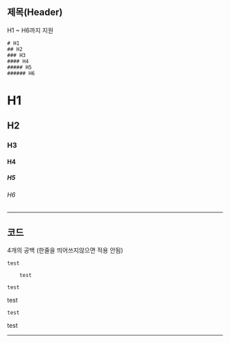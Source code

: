 

## 제목(Header)
H1 ~ H6까지 지원

    # H1
    ## H2
    ### H3
    #### H4
    ##### H5
    ###### H6

# H1
## H2
### H3
#### H4
##### H5
###### H6

************************************************************************

## 코드
4개의 공백 (한줄을 띄어쓰지않으면 적용 안됨)

    test

        test

    test

test

    test

test

************************************************************************
